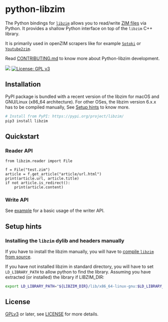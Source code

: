 # python-libzim

The Python bindings for [`libzim`](https://github.com/openzim/libzim)
allows you to read/write [ZIM files](https://openzim.org) via
Python. It provides a shallow Python interface on top of the `libzim`
C++ library.

It is primarily used in openZIM scrapers like for example
[`Sotoki`](https://github.com/openzim/sotoki) or
[`Youtube2zim`](https://github.com/openzim/youtube2zim).

Read [CONTRIBUTING.md](./CONTRIBUTING.md) to know more about
Python-libzim development.

[![](https://img.shields.io/pypi/v/libzim.svg)](https://pypi.python.org/pypi/libzim)
[![License: GPL v3](https://img.shields.io/badge/License-GPLv3-blue.svg)](https://www.gnu.org/licenses/gpl-3.0)

## Installation

PyPI package is bundled with a recent version of the libzim for macOS
and GNU/Linux (x86_64 architecture). For other OSes, the libzim
version 6.x.x has to be compiled manually, See [Setup
hints](#setup-hints) to know more.

```bash
# Install from PyPI: https://pypi.org/project/libzim/
pip3 install libzim
```

## Quickstart

### Reader API

```python3
from libzim.reader import File

f = File("test.zim")
article = f.get_article("article/url.html")
print(article.url, article.title)
if not article.is_redirect():
    print(article.content)
```

### Write API

See [example](examples/basic_writer.py) for a basic usage of the
writer API.

## Setup hints

### Installing the `libzim` dylib and headers manually

If you have to install the libzim manually, you will have to [compile
`libzim` from source](https://github.com/openzim/libzim).

If you have not installed libzim in standard directory, you will have
to set `LD_LIBRARY_PATH` to allow python to find the library. Assuming
you have extracted (or installed) the library if LIBZIM_DIR:

```bash
export LD_LIBRARY_PATH="${LIBZIM_DIR}/lib/x86_64-linux-gnu:$LD_LIBRARY_PATH"
```

## License

[GPLv3](https://www.gnu.org/licenses/gpl-3.0) or later, see
[LICENSE](LICENSE) for more details.
